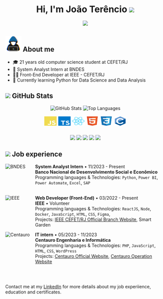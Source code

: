 <h1 align="center"><b>Hi, I'm João Terêncio</b> <img src="https://media.giphy.com/media/hvRJCLFzcasrR4ia7z/giphy.gif" width="35"></h1>

<p align="center">
  <a href="https://github.com/DenverCoder1/readme-typing-svg"><img src="https://readme-typing-svg.herokuapp.com?font=Fira+Code&pause=1000&color=F8EFD4&center=true&vCenter=true&random=false&width=435&lines=Computer+Science+Student;System+Analyst+Intern;Front-End+Developer;Love+to+learn+new+technologies"></a>
</p>

## <img src="https://github.com/0xAbdulKhalid/0xAbdulKhalid/raw/main/assets/mdImages/about_me.gif" width="50px"> **About me**

- 🎓 21 years old computer science student at CEFET/RJ
- 💼 System Analyst Intern at BNDES
- 👨‍💻 Front-End Developer at IEEE - CEFET/RJ
- 📘 Currently learning Python for Data Science and Data Analysis

## <img src="https://media1.giphy.com/media/v1.Y2lkPTc5MGI3NjExdGw5eXN4Y25ubzc2ZTZlcGlmcWVqeGxqZmVucTNwdXFla2dtdXZwYiZlcD12MV9pbnRlcm5hbF9naWZfYnlfaWQmY3Q9cw/CwTvSiWflgCGKgz5eb/giphy.webp" width="35"> **GitHub Stats**

<div align="center">
  <img height="180em" src="https://github-readme-stats.vercel.app/api?username=Jh-Terencio&show_icons=true&title_color=783c00&text_color=af552e&icon_color=783c00&bg_color=f8efd4&cache_seconds=2300&include_all_commits=true&count_private=true" alt="GitHub Stats">
  <img height="180em" src="https://github-readme-stats.vercel.app/api/top-langs/?username=Jh-Terencio&layout=compact&langs_count=5&title_color=783c00&text_color=af552e&bg_color=f8efd4&hide=MATLAB" alt="Top Languages">
</div>

<div style="display: inline_block" align="center"><br>
  <img align="center" alt="JavaScript" height="30" width="40" src="https://raw.githubusercontent.com/devicons/devicon/master/icons/javascript/javascript-plain.svg">
  <img align="center" alt="TypeScript" height="30" width="40" src="https://raw.githubusercontent.com/devicons/devicon/master/icons/typescript/typescript-plain.svg">
  <img align="center" alt="React" height="30" width="40" src="https://raw.githubusercontent.com/devicons/devicon/master/icons/react/react-original.svg">
  <img align="center" alt="HTML5" height="30" width="40" src="https://raw.githubusercontent.com/devicons/devicon/master/icons/html5/html5-original.svg">
  <img align="center" alt="CSS3" height="30" width="40" src="https://raw.githubusercontent.com/devicons/devicon/master/icons/css3/css3-original.svg">
  <img align="center" alt="C" height="30" width="40" src="https://raw.githubusercontent.com/devicons/devicon/master/icons/c/c-original.svg">
</div>

##

<div align="center">
  <a href="https://github.com/Jh-Terencio" target="_blank"><img src="https://img.shields.io/badge/GitHub-100000?style=for-the-badge&logo=github&logoColor=white"></a>
  <a href="https://www.instagram.com/jhterencio/" target="_blank"><img src="https://img.shields.io/badge/-Instagram-%23E4405F?style=for-the-badge&logo=instagram&logoColor=white"></a>
  <a href="https://twitter.com/TerencioCRVG" target="_blank"><img src="https://img.shields.io/badge/Twitter-1DA1F2?style=for-the-badge&logo=twitter&logoColor=white"></a> 
  <a href="mailto:jh.terencio@gmail.com" target="_blank"><img src="https://img.shields.io/badge/Gmail-D14836?style=for-the-badge&logo=gmail&logoColor=white"></a>
  <a href="https://www.linkedin.com/in/jo%C3%A3o-ter%C3%AAncio-36295722b/" target="_blank"><img src="https://img.shields.io/badge/-LinkedIn-%230077B5?style=for-the-badge&logo=linkedin&logoColor=white"></a>
</div>

## <img src="https://divisiononestaffing.com/wp-content/uploads/2022/04/187-suitcase-outline.gif" width="35"> **Job experience**

<img align="left" height="94px" width="94px" alt="BNDES" src="https://jornalcocamar.com.br/wp-content/uploads/2023/08/Logo-BNDES-2048x2048.png"/>

**System Analyst Intern** • 11/2023 - Present \
**Banco Nacional de Desenvolvimento Social e Econômico** \
Programming languages & Technologies: `Python`, `Power BI`, `Power Automate`, `Excel`, `SAP` \
<br/>

<img align="left" height="94px" width="94px" alt="IEEE" src="https://media.licdn.com/dms/image/C4E0BAQGoRdJYxmIDhQ/company-logo_200_200/0/1631326760285?e=1727308800&v=beta&t=QjG7L42TGrfeGwXV7bTtL920KE00jHJeNoOQZL_og8A"/>

**Web Developer (Front-End)** • 03/2022 - Present \
**IEEE** • Volunteer \
Programming languages & Technologies: `ReactJS`,  `Node`, `Docker`, `JavaScript`, `HTML`, `CSS`, `Figma`,\
Projects: [IEEE CEFET/RJ Official Branch Website](https://ramocefetrj.com.br/), Smart Garden
<br/>

<img align="left" height="94px" width="94px" alt="Centauro" src="https://media.licdn.com/dms/image/C560BAQGAHjNZyiV_og/company-logo_200_200/0/1631380668551?e=1727308800&v=beta&t=FAmarvpTM55z2DpmvunD4wvLJSFA4f7Njffh86DUQ6Q"/>

**IT intern** • 05/2023 - 11/2023 \
**Centauro Engenharia e Informática** \
Programming languages & Technologies: `PHP`, `JavaScript`, `HTML`, `CSS`, `WordPress` \
Projects: [Centauro Official Website](https://www.centaurotelecom.com.br/), [Centauro Operation Website](http://www2.centaurotelecom.com.br:8080/centauro_desk/)
<br/>

<br/>
<br/>

Contact me at my [LinkedIn](https://www.linkedin.com/in/jo%C3%A3o-ter%C3%AAncio-36295722b/) for more details about my job experiience, education and certificates.

